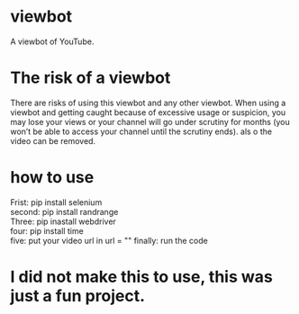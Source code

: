 # viewbot
A viewbot of YouTube.


# The risk of a viewbot
There are risks of using this viewbot and any other viewbot. When using a viewbot and getting caught because of excessive usage or suspicion, you may lose your views or your channel will go under scrutiny for months (you won’t be able to access your channel until the scrutiny ends). als o the video can be removed.


# how to use
Frist: pip install selenium                                                                                      
second: pip install randrange                                                                                                 
Three: pip inastall webdriver                                                                                                                  
four: pip install time                                                                                                                                
five:  put your video url in url = ""
finally: run the code


# I did not make this to use, this was just a fun project.
